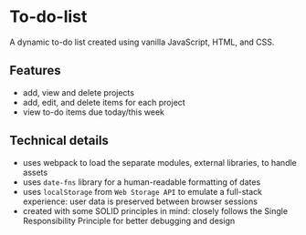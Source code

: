 # To-do-list  
A dynamic to-do list created using vanilla JavaScript, HTML, and CSS.  

## Features
- add, view and delete projects
- add, edit, and delete items for each project
- view to-do items due today/this week

## Technical details
- uses webpack to load the separate modules, external libraries, to handle assets
- uses `date-fns` library for a human-readable formatting of dates
- uses `localStorage` from `Web Storage API` to emulate a full-stack experience: user data is 
  preserved between browser sessions
- created with some SOLID principles in mind: closely follows the Single Responsibility Principle for better debugging
  and design